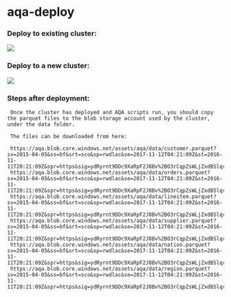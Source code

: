 # aqa-deploy

### Deploy to existing cluster:
<a href="https://portal.azure.com/#create/Microsoft.Template/uri/https%3A%2F%2Fraw.githubusercontent.com%2Fjoelhulen%2Faqa-deploy%2Fmaster%2Fazuredeploy.json" target="_blank">
    <img src="http://azuredeploy.net/deploybutton.png"/>
</a>

### Deploy to a new cluster:
<a href="https://portal.azure.com/#create/Microsoft.Template/uri/https%3A%2F%2Fraw.githubusercontent.com%2Fjoelhulen%2Faqa-deploy%2Fmaster%2Fazuredeploy-with-cluster.json" target="_blank">
    <img src="http://azuredeploy.net/deploybutton.png"/>
</a>


### Steps after deployment:
   
     Once the cluster has deployed and AQA scripts run, you should copy the parquet files to the blob storage account used by the cluster, under the data folder.
     
     The files can be downloaded from here:
     
     https://aqa.blob.core.windows.net/assets/aqa/data/customer.parquet?sv=2015-04-05&ss=bf&srt=sco&sp=rwdlac&se=2017-11-12T04:21:09Z&st=2016-11-11T20:21:09Z&spr=https&sig=ydRyrnt9DDc9XaRpF2J8Bv%2BO3rCqpZsWLjZxdBSlqrE%3D
     https://aqa.blob.core.windows.net/assets/aqa/data/orders.parquet?sv=2015-04-05&ss=bf&srt=sco&sp=rwdlac&se=2017-11-12T04:21:09Z&st=2016-11-11T20:21:09Z&spr=https&sig=ydRyrnt9DDc9XaRpF2J8Bv%2BO3rCqpZsWLjZxdBSlqrE%3D
     https://aqa.blob.core.windows.net/assets/aqa/data/lineitem.parquet?sv=2015-04-05&ss=bf&srt=sco&sp=rwdlac&se=2017-11-12T04:21:09Z&st=2016-11-11T20:21:09Z&spr=https&sig=ydRyrnt9DDc9XaRpF2J8Bv%2BO3rCqpZsWLjZxdBSlqrE%3D
     https://aqa.blob.core.windows.net/assets/aqa/data/supplier.parquet?sv=2015-04-05&ss=bf&srt=sco&sp=rwdlac&se=2017-11-12T04:21:09Z&st=2016-11-11T20:21:09Z&spr=https&sig=ydRyrnt9DDc9XaRpF2J8Bv%2BO3rCqpZsWLjZxdBSlqrE%3D
     https://aqa.blob.core.windows.net/assets/aqa/data/nation.parquet?sv=2015-04-05&ss=bf&srt=sco&sp=rwdlac&se=2017-11-12T04:21:09Z&st=2016-11-11T20:21:09Z&spr=https&sig=ydRyrnt9DDc9XaRpF2J8Bv%2BO3rCqpZsWLjZxdBSlqrE%3D
     https://aqa.blob.core.windows.net/assets/aqa/data/region.parquet?sv=2015-04-05&ss=bf&srt=sco&sp=rwdlac&se=2017-11-12T04:21:09Z&st=2016-11-11T20:21:09Z&spr=https&sig=ydRyrnt9DDc9XaRpF2J8Bv%2BO3rCqpZsWLjZxdBSlqrE%3D
